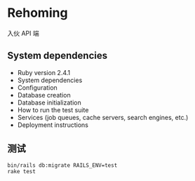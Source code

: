 # Rehoming

入伙 API 端

## System dependencies

* Ruby version 2.4.1
* System dependencies
* Configuration
* Database creation
* Database initialization
* How to run the test suite
* Services (job queues, cache servers, search engines, etc.)
* Deployment instructions

## 测试

```
bin/rails db:migrate RAILS_ENV=test
rake test
```

